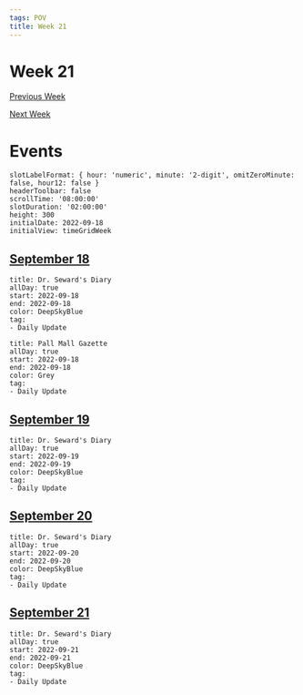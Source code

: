 ```yaml
---
tags: POV
title: Week 21
---
```


# Week 21

[Previous Week](2022-W38)

[Next Week](2022-W40)

# Events

```itinerary
slotLabelFormat: { hour: 'numeric', minute: '2-digit', omitZeroMinute: false, hour12: false }
headerToolbar: false
scrollTime: '08:00:00'
slotDuration: '02:00:00'
height: 300
initialDate: 2022-09-18
initialView: timeGridWeek
```

## [September 18](2022-09-18.md)

```itinerary-event
title: Dr. Seward's Diary
allDay: true
start: 2022-09-18
end: 2022-09-18
color: DeepSkyBlue
tag:
- Daily Update
```

```itinerary-event
title: Pall Mall Gazette
allDay: true
start: 2022-09-18
end: 2022-09-18
color: Grey
tag:
- Daily Update
```

## [September 19](2022-09-19.md)

```itinerary-event
title: Dr. Seward's Diary
allDay: true
start: 2022-09-19
end: 2022-09-19
color: DeepSkyBlue
tag:
- Daily Update
```

## [September 20](2022-09-20.md)

```itinerary-event
title: Dr. Seward's Diary
allDay: true
start: 2022-09-20
end: 2022-09-20
color: DeepSkyBlue
tag:
- Daily Update
```

## [September 21](2022-09-21.md)

```itinerary-event
title: Dr. Seward's Diary
allDay: true
start: 2022-09-21
end: 2022-09-21
color: DeepSkyBlue
tag:
- Daily Update
```